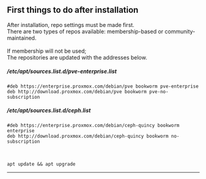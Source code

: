 
## First things to do after installation
After installation, repo settings must be made first. <br>
There are two types of repos available: membership-based or community-maintained. <br>
<br>
If membership will not be used;<br>
The repositories are updated with the addresses below.

##### /etc/apt/sources.list.d/pve-enterprise.list
```
#deb https://enterprise.proxmox.com/debian/pve bookworm pve-enterprise
deb http://download.proxmox.com/debian/pve bookworm pve-no-subscription
```

##### /etc/apt/sources.list.d/ceph.list
```
#deb https://enterprise.proxmox.com/debian/ceph-quincy bookworm enterprise
deb http://download.proxmox.com/debian/ceph-quincy bookworm no-subscription
```

<br>

```
apt update && apt upgrade
```

---
